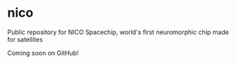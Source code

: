 # nico
Public repository for NICO Spacechip, world's first neuromorphic chip made for satellites

Coming soon on GitHub!
